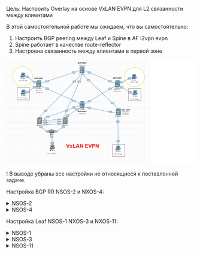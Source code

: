 Цель:
Настроить Overlay на основе VxLAN EVPN для L2 связанности между клиентами

В этой  самостоятельной работе мы ожидаем, что вы самостоятельно:

1. Настроить BGP peering между Leaf и Spine в AF l2vpn evpn
2. Spine работает в качестве route-reflector
3. Настроена связанность между клиентами в первой зоне

![](img/L2VPN.png)


! В выводе убраны все настройки не относящиеся к поставленной задаче.


Настройка BGP RR NSOS-2 и NXOS-4:

<details>
<summary>NSOS-2</summary>
<pre><code>
NX-2# show run

nv overlay evpn
feature ospf
feature bgp
feature interface-vlan
feature vn-segment-vlan-based
feature nv overlay

interface Ethernet1/1
  no switchport
  medium p2p
  ip unnumbered loopback0
  ip ospf network point-to-point
  no ip ospf passive-interface
  ip router ospf UNDER area 0.0.0.0
  no shutdown

interface Ethernet1/2
  no switchport
  medium p2p
  ip unnumbered loopback0
  ip ospf network point-to-point
  no ip ospf passive-interface
  ip router ospf UNDER area 0.0.0.0
  no shutdown

interface Ethernet1/3
  no switchport
  medium p2p
  ip unnumbered loopback0
  ip ospf network point-to-point
  no ip ospf passive-interface
  ip router ospf UNDER area 0.0.0.0
  no shutdown

interface loopback0
  ip address 2.2.2.2/32
  ip router ospf UNDER area 0.0.0.0
cli alias name wr copy running-config startup-config
line console
line vty
boot nxos bootflash:/nxos.9.2.2.bin
router ospf UNDER
  router-id 2.2.2.2
router bgp 65001
  template peer LEAF
    remote-as 65001
    update-source loopback0
    address-family l2vpn evpn
      send-community
      send-community extended
      route-reflector-client
  neighbor 1.1.1.1
    inherit peer LEAF
  neighbor 3.3.3.3
    inherit peer LEAF
  neighbor 5.5.5.5
    inherit peer LEAF

</code></pre>
</details>

<details>
<summary>NSOS-4</summary>
<pre><code>
NX-4# show run

nv overlay evpn
feature ospf
feature bgp
feature interface-vlan
feature vn-segment-vlan-based
feature nv overlay

interface Ethernet1/1
  no switchport
  medium p2p
  ip unnumbered loopback0
  ip ospf network point-to-point
  no ip ospf passive-interface
  ip router ospf UNDER area 0.0.0.0
  no shutdown

interface Ethernet1/2
  no switchport
  medium p2p
  ip unnumbered loopback0
  ip ospf network point-to-point
  no ip ospf passive-interface
  ip router ospf UNDER area 0.0.0.0
  no shutdown

interface Ethernet1/3
  no switchport
  medium p2p
  ip unnumbered loopback0
  ip ospf network point-to-point
  no ip ospf passive-interface
  ip router ospf UNDER area 0.0.0.0
  no shutdown

interface loopback0
  ip address 4.4.4.4/32
  ip router ospf UNDER area 0.0.0.0
cli alias name wr copy running-config startup-config
line console
line vty
boot nxos bootflash:/nxos.9.2.2.bin
router ospf UNDER
  router-id 4.4.4.4
router bgp 65001
  template peer LEAF
    remote-as 65001
    update-source loopback0
    address-family l2vpn evpn
      send-community
      send-community extended
      route-reflector-client
  neighbor 1.1.1.1
    inherit peer LEAF
  neighbor 3.3.3.3
    inherit peer LEAF
  neighbor 5.5.5.5
    inherit peer LEAF

</code></pre>
</details>

Настройка Leaf NSOS-1 NXOS-3 и NXOS-11:

<details>
<summary>NSOS-1</summary>
<pre><code>
NX-1# show run

nv overlay evpn
feature ospf
feature bgp
feature interface-vlan
feature vn-segment-vlan-based
feature nv overlay

vlan 1,11-12
vlan 11
  vn-segment 11000
vlan 12
  vn-segment 12000

interface nve1
  no shutdown
  host-reachability protocol bgp
  source-interface loopback1
  member vni 11000
    ingress-replication protocol bgp
  member vni 12000
    ingress-replication protocol bgp

interface Ethernet1/1
  no switchport
  medium p2p
  ip unnumbered loopback0
  ip ospf network point-to-point
  no ip ospf passive-interface
  ip router ospf UNDER area 0.0.0.0
  no shutdown

interface Ethernet1/2
  no switchport
  medium p2p
  ip unnumbered loopback0
  ip ospf network point-to-point
  no ip ospf passive-interface
  ip router ospf UNDER area 0.0.0.0
  no shutdown

interface Ethernet1/3
  switchport access vlan 11

interface Ethernet1/4
  switchport access vlan 12

interface loopback0
  ip address 1.1.1.1/32
  ip router ospf UNDER area 0.0.0.0

interface loopback1
  ip address 10.1.1.1/32
  ip router ospf UNDER area 0.0.0.0
cli alias name wr copy running-config startup-config
line console
line vty
no feature signature-verification
router ospf UNDER
  router-id 1.1.1.1
router bgp 65001
  template peer SPINE
    remote-as 65001
    update-source loopback0
    address-family l2vpn evpn
      send-community
      send-community extended
  neighbor 2.2.2.2
    inherit peer SPINE
  neighbor 4.4.4.4
    inherit peer SPINE

</code></pre>
</details>

<details>
<summary>NSOS-3</summary>
<pre><code>
NX-3# show run

nv overlay evpn
feature ospf
feature bgp
feature interface-vlan
feature vn-segment-vlan-based
feature nv overlay

interface nve1
  no shutdown
  host-reachability protocol bgp
  source-interface loopback1
  member vni 11000
    ingress-replication protocol bgp
  member vni 12000
    ingress-replication protocol bgp

interface Ethernet1/1
  no switchport
  medium p2p
  ip unnumbered loopback0
  ip ospf network point-to-point
  no ip ospf passive-interface
  ip router ospf UNDER area 0.0.0.0
  no shutdown

interface Ethernet1/2
  no switchport
  medium p2p
  ip unnumbered loopback0
  ip ospf network point-to-point
  no ip ospf passive-interface
  ip router ospf UNDER area 0.0.0.0
  no shutdown

interface Ethernet1/3
  switchport access vlan 11

interface Ethernet1/4
  switchport access vlan 12

interface loopback0
  ip address 3.3.3.3/32
  ip router ospf UNDER area 0.0.0.0

interface loopback1
  ip address 30.3.3.3/32
  ip router ospf UNDER area 0.0.0.0
cli alias name wr copy running-config startup-config
line console
line vty
no feature signature-verification
router ospf UNDER
  router-id 3.3.3.3
router bgp 65001
  template peer SPINE
    remote-as 65001
    update-source loopback0
    address-family l2vpn evpn
      send-community
      send-community extended
  neighbor 2.2.2.2
    inherit peer SPINE
  neighbor 4.4.4.4
    inherit peer SPINE

</code></pre>
</details>

<details>
<summary>NSOS-11</summary>
<pre><code>
NX-11# show run

nv overlay evpn
feature ospf
feature bgp
feature interface-vlan
feature vn-segment-vlan-based
feature nv overlay

vlan 1,12
vlan 12
  vn-segment 12000

interface nve1
  no shutdown
  host-reachability protocol bgp
  source-interface loopback1
  member vni 12000
    ingress-replication protocol bgp

interface Ethernet1/1
  switchport access vlan 12

interface Ethernet1/2
  no switchport
  medium p2p
  ip unnumbered loopback0
  ip ospf network point-to-point
  no ip ospf passive-interface
  ip router ospf UNDER area 0.0.0.0
  no shutdown

interface Ethernet1/3
  no switchport
  medium p2p
  ip unnumbered loopback0
  ip ospf network point-to-point
  no ip ospf passive-interface
  ip router ospf UNDER area 0.0.0.0
  no shutdown

interface loopback0
  ip address 5.5.5.5/32
  ip router ospf UNDER area 0.0.0.0

interface loopback1
  ip address 50.5.5.5/32
  ip router ospf UNDER area 0.0.0.0
cli alias name wr copy running-config startup-config
line console
line vty
no feature signature-verification
router ospf UNDER
  router-id 5.5.5.5
router bgp 65001
  template peer SPINE
    remote-as 65001
    update-source loopback0
    address-family l2vpn evpn
      send-community
      send-community extended
  neighbor 2.2.2.2
    inherit peer SPINE
  neighbor 4.4.4.4
    inherit peer SPINE

</code></pre>
</details>
